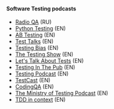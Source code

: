 #### Software Testing podcasts

* [Radio QA](http://radio-qa.com/) (RU)
* [Python Testing](http://pythontesting.net/) (EN)
* [AB Testing](http://www.angryweasel.com/ABTesting/) (EN)
* [Test Talks](https://joecolantonio.com/testtalks/) (EN)
* [Testing Bias](http://www.testingbias.com/) (EN)
* [The Testing Show](http://thetestingshow.libsyn.com/podcast) (EN)
* [Let's Talk About Tests](http://letstalkabouttests.xyz/) (EN)
* [Testing In The Pub](http://testinginthepub.co.uk/testinginthepub/) (EN)
* [Testing Podcast](http://testingpodcast.com/) (EN)
* [TestCast](http://www.testcast.net/) (EN)
* [CodingQA](http://codingqa.com/) (EN)
* [The Ministry of Testing Podcast](https://dojo.ministryoftesting.com/series/podcast-series-ministry-of-testing) (EN)
* [TDD in context](http://www.schmonz.com/tag/tdd-in-context/) (EN)
